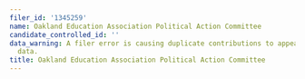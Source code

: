 ```yaml
---
filer_id: '1345259'
name: Oakland Education Association Political Action Committee
candidate_controlled_id: ''
data_warning: A filer error is causing duplicate contributions to appear in this committee's
  data.
title: Oakland Education Association Political Action Committee
---
```

